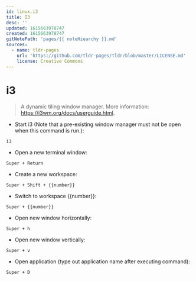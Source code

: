 ```yaml
---
id: linux.i3
title: I3
desc: ''
updated: 1615663978747
created: 1615663978747
gitNotePath: 'pages/{{ noteHiearchy }}.md'
sources:
  - name: tldr-pages
    url: 'https://github.com/tldr-pages/tldr/blob/master/LICENSE.md'
    license: Creative Commons
---
```

# i3

> A dynamic tiling window manager.
> More information: <https://i3wm.org/docs/userguide.html>.

- Start i3 (Note that a pre-existing window manager must not be open when this command is run.):

`i3`

- Open a new terminal window:

`Super + Return`

- Create a new workspace:

`Super + Shift + {{number}}`

- Switch to workspace {{number}}:

`Super + {{number}}`

- Open new window horizontally:

`Super + h`

- Open new window vertically:

`Super + v`

- Open application (type out application name after executing command):

`Super + D`

